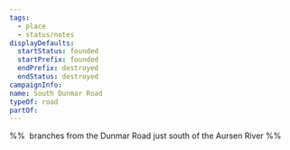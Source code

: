 ```yaml
---
tags:
  - place
  - status/notes
displayDefaults:
  startStatus: founded
  startPrefix: founded
  endPrefix: destroyed
  endStatus: destroyed
campaignInfo: 
name: South Dunmar Road
typeOf: road
partOf:
---
```

%%  branches from the Dunmar Road just south of the Aursen River %%